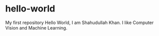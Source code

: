 # hello-world
My first repository
Hello World, I am Shahudullah Khan.
I like Computer Vision and Machine Learning.
